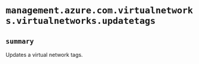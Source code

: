 # `management.azure.com.virtualnetworks.virtualnetworks.updatetags`

## `summary`
Updates a virtual network tags.


